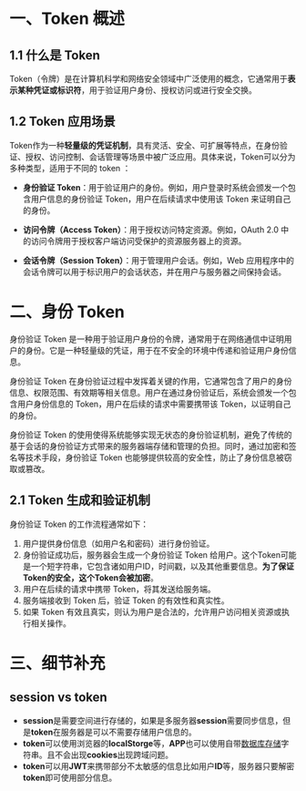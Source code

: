 # 一、Token 概述

## 1.1 什么是 Token

Token（令牌）是在计算机科学和网络安全领域中广泛使用的概念，它通常用于**表示某种凭证或标识符**，用于验证用户身份、授权访问或进行安全交换。



## 1.2 Token 应用场景

Token作为一种**轻量级的凭证机制**，具有灵活、安全、可扩展等特点，在身份验证、授权、访问控制、会话管理等场景中被广泛应用。具体来说，Token可以分为多种类型，适用于不同的 token ：

- **身份验证 Token**：用于验证用户的身份。例如，用户登录时系统会颁发一个包含用户信息的身份验证 Token，用户在后续请求中使用该 Token 来证明自己的身份。
- **访问令牌（Access Token）**：用于授权访问特定资源。例如，OAuth 2.0 中的访问令牌用于授权客户端访问受保护的资源服务器上的资源。

- **会话令牌（Session Token）**：用于管理用户会话。例如，Web 应用程序中的会话令牌可以用于标识用户的会话状态，并在用户与服务器之间保持会话。





# 二、身份 Token

身份验证 Token 是一种用于验证用户身份的令牌，通常用于在网络通信中证明用户的身份。它是一种轻量级的凭证，用于在不安全的环境中传递和验证用户身份信息。

身份验证 Token 在身份验证过程中发挥着关键的作用，它通常包含了用户的身份信息、权限范围、有效期等相关信息。用户在通过身份验证后，系统会颁发一个包含用户身份信息的 Token，用户在后续的请求中需要携带该 Token，以证明自己的身份。

身份验证 Token 的使用使得系统能够实现无状态的身份验证机制，避免了传统的基于会话的身份验证方式带来的服务器端存储和管理的负担。同时，通过加密和签名等技术手段，身份验证 Token 也能够提供较高的安全性，防止了身份信息被窃取或篡改。







## 2.1 Token 生成和验证机制

身份验证 Token 的工作流程通常如下：

1. 用户提供身份信息（如用户名和密码）进行身份验证。
2. 身份验证成功后，服务器会生成一个身份验证 Token 给用户。这个Token可能是一个短字符串，它包含诸如用户ID，时间戳，以及其他重要信息。**为了保证Token的安全，这个Token会被加密**。
3. 用户在后续的请求中携带 Token，将其发送给服务端。
4. 服务端接收到 Token 后，验证 Token 的有效性和真实性。
5. 如果 Token 有效且真实，则认为用户是合法的，允许用户访问相关资源或执行相关操作。





# 三、细节补充

## session vs token

- **session**是需要空间进行存储的，如果是多服务器**session**需要同步信息，但是**token**在服务器是可以不需要存储用户信息的。
- **token**可以使用浏览器的**localStorge**等，**APP**也可以使用自带[数据库存储](https://cloud.tencent.com/product/crs?from_column=20065&from=20065)字符串。且不会出现**cookies**出现跨域问题。
- **token**可以用**JWT**来携带部分不太敏感的信息比如用户**ID**等，服务器只要解密**token**即可使用部分信息。